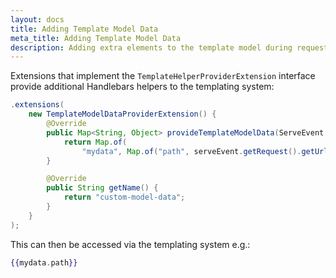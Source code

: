 ```yaml
---
layout: docs
title: Adding Template Model Data
meta_title: Adding Template Model Data
description: Adding extra elements to the template model during request processing
---
```


Extensions that implement the `TemplateHelperProviderExtension` interface provide additional Handlebars helpers to the templating system:

```java
.extensions(
    new TemplateModelDataProviderExtension() {
        @Override
        public Map<String, Object> provideTemplateModelData(ServeEvent serveEvent) {
            return Map.of(
                "mydata", Map.of("path", serveEvent.getRequest().getUrl()));
        }

        @Override
        public String getName() {
            return "custom-model-data";
        }
    }
);
```

This can then be accessed via the templating system e.g.:

```handlebars
{{mydata.path}}
```